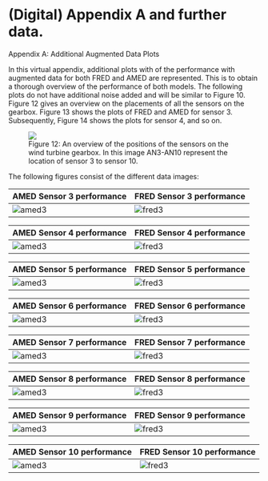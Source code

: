 # (Digital) Appendix A and further data.
Appendix A: Additional Augmented Data Plots  

In this virtual appendix, additional plots with of the performance with augmented data for both FRED and AMED are
represented. This is to obtain a thorough overview of the performance of both models. The following plots do
not have additional noise added and will be similar to Figure 10. Figure 12 gives an overview on the placements
of all the sensors on the gearbox. Figure 13 shows the plots of FRED and AMED for sensor 3. Subsequently,
Figure 14 shows the plots for sensor 4, and so on.
<figure>
  <img src="Sensor_Positions.png"/>
  <figcaption>Figure 12: An overview of the positions of the sensors on the wind turbine gearbox. In this image AN3-AN10
represent the location of sensor 3 to sensor 10. </figcaption>
</figure>

The following figures consist of the different data images:

AMED Sensor 3 performance | FRED Sensor 3 performance
--- | ---
![amed3](AMED_test_sensor_3_ZER0_noise.png) | ![fred3](FRED_30_test_sensor_3_ZER0_noise.png)

AMED Sensor 4 performance | FRED Sensor 4 performance
--- | ---
![amed3](AMED_test_sensor_4_ZER0_noise.png) | ![fred3](FRED_30_test_sensor_4_ZER0_noise.png)

AMED Sensor 5 performance | FRED Sensor 5 performance
--- | ---
![amed3](AMED_test_sensor_5_ZER0_noise.png) | ![fred3](FRED_30_test_sensor_5_ZER0_noise.png)

AMED Sensor 6 performance | FRED Sensor 6 performance
--- | ---
![amed3](AMED_test_sensor_6_ZER0_noise.png) | ![fred3](FRED_30_test_sensor_6_ZER0_noise.png)

AMED Sensor 7 performance | FRED Sensor 7 performance
--- | ---
![amed3](AMED_test_sensor_7_ZER0_noise.png) | ![fred3](FRED_30_test_sensor_7_ZER0_noise.png)

AMED Sensor 8 performance | FRED Sensor 8 performance
--- | ---
![amed3](AMED_test_sensor_8_ZER0_noise.png) | ![fred3](FRED_30_test_sensor_8_ZER0_noise.png)

AMED Sensor 9 performance | FRED Sensor 9 performance
--- | ---
![amed3](AMED_test_sensor_9_ZER0_noise.png) | ![fred3](FRED_30_test_sensor_9_ZER0_noise.png)

AMED Sensor 10 performance | FRED Sensor 10 performance
--- | ---
![amed3](AMED_test_sensor_10_ZER0_noise.png) | ![fred3](FRED_30_test_sensor_10_ZER0_noise.png)
